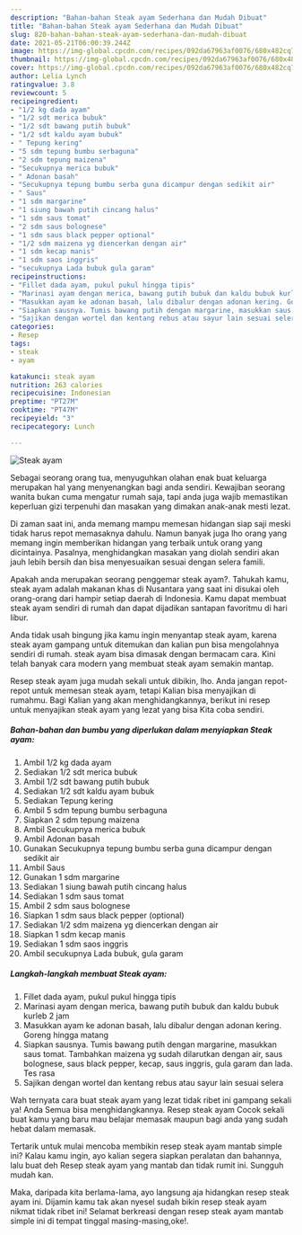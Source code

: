 ```yaml
---
description: "Bahan-bahan Steak ayam Sederhana dan Mudah Dibuat"
title: "Bahan-bahan Steak ayam Sederhana dan Mudah Dibuat"
slug: 820-bahan-bahan-steak-ayam-sederhana-dan-mudah-dibuat
date: 2021-05-21T06:00:39.244Z
image: https://img-global.cpcdn.com/recipes/092da67963af0076/680x482cq70/steak-ayam-foto-resep-utama.jpg
thumbnail: https://img-global.cpcdn.com/recipes/092da67963af0076/680x482cq70/steak-ayam-foto-resep-utama.jpg
cover: https://img-global.cpcdn.com/recipes/092da67963af0076/680x482cq70/steak-ayam-foto-resep-utama.jpg
author: Lelia Lynch
ratingvalue: 3.8
reviewcount: 5
recipeingredient:
- "1/2 kg dada ayam"
- "1/2 sdt merica bubuk"
- "1/2 sdt bawang putih bubuk"
- "1/2 sdt kaldu ayam bubuk"
- " Tepung kering"
- "5 sdm tepung bumbu serbaguna"
- "2 sdm tepung maizena"
- "Secukupnya merica bubuk"
- " Adonan basah"
- "Secukupnya tepung bumbu serba guna dicampur dengan sedikit air"
- " Saus"
- "1 sdm margarine"
- "1 siung bawah putih cincang halus"
- "1 sdm saus tomat"
- "2 sdm saus bolognese"
- "1 sdm saus black pepper optional"
- "1/2 sdm maizena yg diencerkan dengan air"
- "1 sdm kecap manis"
- "1 sdm saos inggris"
- "secukupnya Lada bubuk gula garam"
recipeinstructions:
- "Fillet dada ayam, pukul pukul hingga tipis"
- "Marinasi ayam dengan merica, bawang putih bubuk dan kaldu bubuk kurleb 2 jam"
- "Masukkan ayam ke adonan basah, lalu dibalur dengan adonan kering. Goreng hingga matang"
- "Siapkan sausnya. Tumis bawang putih dengan margarine, masukkan saus tomat. Tambahkan maizena yg sudah dilarutkan dengan air, saus bolognese, saus black pepper, kecap, saus inggris, gula garam dan lada. Tes rasa"
- "Sajikan dengan wortel dan kentang rebus atau sayur lain sesuai selera"
categories:
- Resep
tags:
- steak
- ayam

katakunci: steak ayam 
nutrition: 263 calories
recipecuisine: Indonesian
preptime: "PT27M"
cooktime: "PT47M"
recipeyield: "3"
recipecategory: Lunch

---
```



![Steak ayam](https://img-global.cpcdn.com/recipes/092da67963af0076/680x482cq70/steak-ayam-foto-resep-utama.jpg)

Sebagai seorang orang tua, menyuguhkan olahan enak buat keluarga merupakan hal yang menyenangkan bagi anda sendiri. Kewajiban seorang  wanita bukan cuma mengatur rumah saja, tapi anda juga wajib memastikan keperluan gizi terpenuhi dan masakan yang dimakan anak-anak mesti lezat.

Di zaman  saat ini, anda memang mampu memesan hidangan siap saji meski tidak harus repot memasaknya dahulu. Namun banyak juga lho orang yang memang ingin memberikan hidangan yang terbaik untuk orang yang dicintainya. Pasalnya, menghidangkan masakan yang diolah sendiri akan jauh lebih bersih dan bisa menyesuaikan sesuai dengan selera famili. 



Apakah anda merupakan seorang penggemar steak ayam?. Tahukah kamu, steak ayam adalah makanan khas di Nusantara yang saat ini disukai oleh orang-orang dari hampir setiap daerah di Indonesia. Kamu dapat membuat steak ayam sendiri di rumah dan dapat dijadikan santapan favoritmu di hari libur.

Anda tidak usah bingung jika kamu ingin menyantap steak ayam, karena steak ayam gampang untuk ditemukan dan kalian pun bisa mengolahnya sendiri di rumah. steak ayam bisa dimasak dengan bermacam cara. Kini telah banyak cara modern yang membuat steak ayam semakin mantap.

Resep steak ayam juga mudah sekali untuk dibikin, lho. Anda jangan repot-repot untuk memesan steak ayam, tetapi Kalian bisa menyajikan di rumahmu. Bagi Kalian yang akan menghidangkannya, berikut ini resep untuk menyajikan steak ayam yang lezat yang bisa Kita coba sendiri.

<!--inarticleads1-->

##### Bahan-bahan dan bumbu yang diperlukan dalam menyiapkan Steak ayam:

1. Ambil 1/2 kg dada ayam
1. Sediakan 1/2 sdt merica bubuk
1. Ambil 1/2 sdt bawang putih bubuk
1. Sediakan 1/2 sdt kaldu ayam bubuk
1. Sediakan  Tepung kering
1. Ambil 5 sdm tepung bumbu serbaguna
1. Siapkan 2 sdm tepung maizena
1. Ambil Secukupnya merica bubuk
1. Ambil  Adonan basah
1. Gunakan Secukupnya tepung bumbu serba guna dicampur dengan sedikit air
1. Ambil  Saus
1. Gunakan 1 sdm margarine
1. Sediakan 1 siung bawah putih cincang halus
1. Sediakan 1 sdm saus tomat
1. Ambil 2 sdm saus bolognese
1. Siapkan 1 sdm saus black pepper (optional)
1. Sediakan 1/2 sdm maizena yg diencerkan dengan air
1. Siapkan 1 sdm kecap manis
1. Sediakan 1 sdm saos inggris
1. Ambil secukupnya Lada bubuk, gula garam




<!--inarticleads2-->

##### Langkah-langkah membuat Steak ayam:

1. Fillet dada ayam, pukul pukul hingga tipis
1. Marinasi ayam dengan merica, bawang putih bubuk dan kaldu bubuk kurleb 2 jam
1. Masukkan ayam ke adonan basah, lalu dibalur dengan adonan kering. Goreng hingga matang
1. Siapkan sausnya. Tumis bawang putih dengan margarine, masukkan saus tomat. Tambahkan maizena yg sudah dilarutkan dengan air, saus bolognese, saus black pepper, kecap, saus inggris, gula garam dan lada. Tes rasa
1. Sajikan dengan wortel dan kentang rebus atau sayur lain sesuai selera




Wah ternyata cara buat steak ayam yang lezat tidak ribet ini gampang sekali ya! Anda Semua bisa menghidangkannya. Resep steak ayam Cocok sekali buat kamu yang baru mau belajar memasak maupun bagi anda yang sudah hebat dalam memasak.

Tertarik untuk mulai mencoba membikin resep steak ayam mantab simple ini? Kalau kamu ingin, ayo kalian segera siapkan peralatan dan bahannya, lalu buat deh Resep steak ayam yang mantab dan tidak rumit ini. Sungguh mudah kan. 

Maka, daripada kita berlama-lama, ayo langsung aja hidangkan resep steak ayam ini. Dijamin kamu tak akan nyesel sudah bikin resep steak ayam nikmat tidak ribet ini! Selamat berkreasi dengan resep steak ayam mantab simple ini di tempat tinggal masing-masing,oke!.

